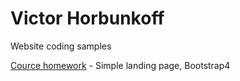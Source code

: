 # Victor Horbunkoff
Website coding samples

[Cource homework](https://github.com/horbunkoff/horbunkoff.github.io/blob/master/Learning%20Cource%20Site/index.html "Simple landing page, bootstrap") - Simple landing page, Bootstrap4
